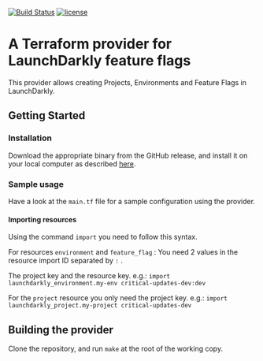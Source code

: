[![Build Status](https://travis-ci.com/coveo/terraform-provider-launchdarkly.svg?branch=master)](https://travis-ci.com/coveo/terraform-provider-launchdarkly)
[![license](http://img.shields.io/badge/license-Apache-brightgreen.svg)](https://github.com/coveo/terraform-provider-launchdarkly/blob/master/LICENSE)

# A Terraform provider for LaunchDarkly feature flags 

This provider allows creating Projects, Environments and Feature Flags in LaunchDarkly.

## Getting Started

### Installation

Download the appropriate binary from the GitHub release, and install it on your local computer as described [here](https://www.terraform.io/docs/configuration/providers.html#third-party-plugins).

### Sample usage

Have a look at the `main.tf` file for a sample configuration using the provider.

#### Importing resources
Using the command `import` you need to follow this syntax.

For resources `environment` and `feature_flag` :
You need 2 values in the resource import ID separated by `:` . 

The project key and the resource key.
e.g.: `import launchdarkly_environment.my-env critical-updates-dev:dev`

For the `project` resource you only need the project key. e.g.: `import launchdarkly_project.my-project critical-updates-dev`

## Building the provider
Clone the repository, and run `make` at the root of the working copy.
